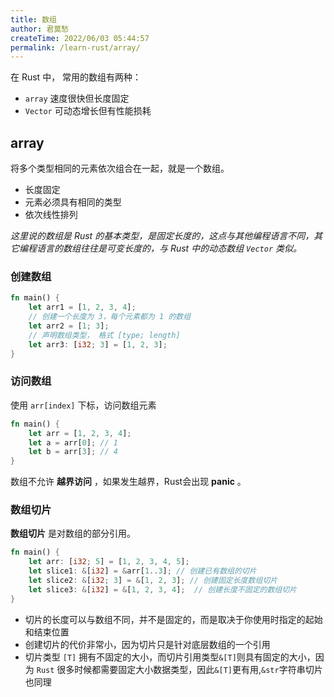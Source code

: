 ```yaml
---
title: 数组
author: 君莫愁
createTime: 2022/06/03 05:44:57
permalink: /learn-rust/array/
---
```



在 Rust 中， 常用的数组有两种：

- `array` 速度很快但长度固定
- `Vector` 可动态增长但有性能损耗

## array

将多个类型相同的元素依次组合在一起，就是一个数组。

- 长度固定
- 元素必须具有相同的类型
- 依次线性排列

*这里说的数组是 Rust 的基本类型，是固定长度的，这点与其他编程语言不同，其它编程语言的数组往往是可变长度的，与 Rust 中的动态数组 `Vector` 类似。*

### 创建数组

```rust
fn main() {
	let arr1 = [1, 2, 3, 4];
	// 创建一个长度为 3，每个元素都为 1 的数组
	let arr2 = [1; 3];
	// 声明数组类型， 格式 [type; length]
	let arr3: [i32; 3] = [1, 2, 3];
}
```

### 访问数组

使用 `arr[index]` 下标，访问数组元素

```rust
fn main() {
	let arr = [1, 2, 3, 4];
	let a = arr[0]; // 1
	let b = arr[3]; // 4
}
```

数组不允许 **越界访问** ，如果发生越界，Rust会出现 **panic** 。

### 数组切片

**数组切片** 是对数组的部分引用。

```rust
fn main() {
	let arr: [i32; 5] = [1, 2, 3, 4, 5];
	let slice1: &[i32] = &arr[1..3]; // 创建已有数组的切片
	let slice2: &[i32; 3] = &[1, 2, 3]; // 创建固定长度数组切片
	let slice3: &[i32] = &[1, 2, 3, 4];  // 创建长度不固定的数组切片
}
```

- 切片的长度可以与数组不同，并不是固定的，而是取决于你使用时指定的起始和结束位置
- 创建切片的代价非常小，因为切片只是针对底层数组的一个引用
- 切片类型 `[T]` 拥有不固定的大小，而切片引用类型`&[T]`则具有固定的大小，因为 `Rust` 很多时候都需要固定大小数据类型，因此`&[T]`更有用,`&str`字符串切片也同理
